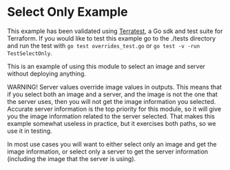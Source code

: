 # Select Only Example

This example has been validated using [Terratest](https://terratest.gruntwork.io/), a Go sdk and test suite for Terraform.
If you would like to test this example go to the ./tests directory and run the test with `go test overrides_test.go` or `go test -v -run TestSelectOnly`.

This is an example of using this module to select an image and server without deploying anything.

WARNING! Server values override image values in outputs.
This means that if you select both an image and a server, and the image is not the one that the server uses, then you will not get the image information you selected.
Accurate server information is the top priority for this module, so it will give you the image information related to the server selected.
That makes this example somewhat useless in practice, but it exercises both paths, so we use it in testing.

In most use cases you will want to either select only an image and get the image information, or select only a server to get the server information (including the image that the server is using).

